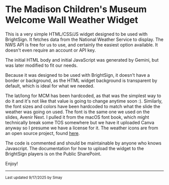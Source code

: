 # The Madison Children's Museum Welcome Wall Weather Widget

This is a very simple HTML/CSS/JS widget designed to be used with BrightSign. It fetches data from the National Weather Service to display. The NWS API is free for us to use, and certainly the easiest option available. It doesn't even require an account or API key.

The initial HTML body and initial JavaScript was generated by Gemini, but was later modified to fit our needs. 

Because it was designed to be used with BrightSign, it doesn't have a border or background, as the HTML widget background is transparent by default, which is ideal for what we needed. 

The lat/long for MCM has been hardcoded, as that was the simplest way to do it and it's not like that value is going to change anytime soon :). Similarly, the font sizes and colors have been hardcoded to match what the slide the weather was going on used. The font is the same one we used on the slides, Avenir Next. I pulled it from the macOS font book, which might technically break some TOS somewhere but we have it uploaded Canva anyway so I presume we have a license for it. The weather icons are from an open source project, found [here](http://erikflowers.github.io/weather-icons). 

The code is commented and should be maintainable by anyone who knows Javascript. The documentation for how to upload the widget to the BrightSign players is on the Public SharePoint.

Enjoy!

---
<small>Last updated 9/17/2025 by Smay</small>